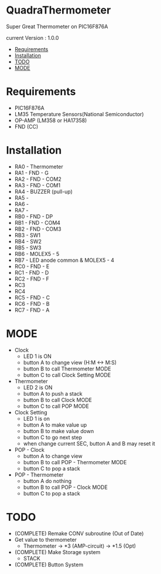 # QuadraThermometer
Super Great Thermometer on PIC16F876A

current Version : 1.0.0


- [Requirements](#requirements)
- [Installation](#installation)
- [TODO](#todo)
- [MODE](#mode)

# Requirements
- PIC16F876A
- LM35 Temperature Sensors(National Semiconductor)
- OP-AMP (LM358 or HA17358)
- FND (CC)

# Installation
- RA0 - Thermometer
- RA1 - FND - G
- RA2 - FND - COM2
- RA3 - FND - COM1
- RA4 - BUZZER (pull-up)
- RA5 - 
- RA6 - 
- RA7 -
- RB0 - FND - DP
- RB1 - FND - COM4
- RB2 - FND - COM3
- RB3 - SW1
- RB4 - SW2
- RB5 - SW3
- RB6 - MOLEX5 - 5
- RB7 - LED anode common & MOLEX5 - 4
- RC0 - FND - E
- RC1 - FND - D
- RC2 - FND - F
- RC3 
- RC4
- RC5 - FND - C
- RC6 - FND - B
- RC7 - FND - A

# MODE
- Clock
  - LED 1 is ON
  - button A to change view (H:M <-> M:S)
  - button B to call Thermometer MODE
  - button C to call Clock Setting MODE
- Thermometer
  - LED 2 is ON
  - button A to push a stack
  - button B to call Clock MODE
  - button C to call POP MODE
- Clock Setting
  - LED 1 is on
  - button A to make value up
  - button B to make value down
  - button C to go next step
  - when change current SEC, button A and B may reset it
- POP - Clock
  - button A to change view
  - button B to call POP - Thermometer MODE
  - button C to pop a stack
- POP - Thermometer
  - button A do nothing
  - button B to call POP - Clock MODE
  - button C to pop a stack

# TODO
- (COMPLETE) Remake CONV subroutine (Out of Date)
- Get value to thermometer
  - Thermometer -> *3 (AMP-circuit) -> *1.5 (Opt)
- (COMPLETE) Make Storage system
  - STACK
- (COMPLETE) Button System